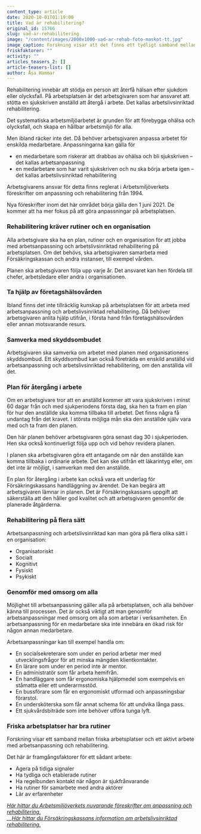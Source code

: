 ```yaml
---
content_type: article
date: 2020-10-01T01:19:00
title: Vad är rehabilitering?
original_id: 15766
slug: vad-ar-rehabilitering
image: "/content/images/2000x1000-vad-ar-rehab-foto-maskot-tt.jpg"
image_caption: Forskning visar att det finns ett tydligt samband mellan friska arbetsplatser, och ett aktivt arbete med arbetsanpassning och rehabilitering.
friskfaktorer: ""
activity: ""
articles_teasers_2: []
article-teasers-list: []
author: Åsa Hammar
---
```


Rehabilitering innebär att stödja en person att återfå hälsan efter sjukdom eller olycksfall. På arbetsplatsen är det arbetsgivaren som har ansvaret att stötta en sjukskriven anställd att återgå i arbete. Det kallas arbetslivsinriktad rehabilitering.

Det systematiska arbetsmiljöarbetet är grunden för att förebygga ohälsa och olycksfall, och skapa en hållbar arbetsmiljö för alla.

Men ibland räcker inte det. Då behöver arbetsgivaren anpassa arbetet för enskilda medarbetare. Anpassningarna kan gälla för

- en medarbetare som riskerar att drabbas av ohälsa och bli sjukskriven – det kallas arbetsanpassning
- en medarbetare som har varit sjukskriven och nu ska börja arbeta igen – det kallas arbetslivsinriktad rehabilitering

Arbetsgivarens ansvar för detta finns reglerat i Arbetsmiljöverkets föreskrifter om anpassning och rehabilitering från 1994.

Nya föreskrifter inom det här området börja gälla den 1 juni 2021. De kommer att ha mer fokus på att göra anpassningar på arbetsplatsen.

### Rehabilitering kräver rutiner och en organisation

Alla arbetsgivare ska ha en plan, rutiner och en organisation för att jobba med arbetsanpassning och arbetslivsinriktad rehabilitering på arbetsplatsen. Om det behövs, ska arbetsgivaren samarbeta med Försäkringskassan och andra instanser, till exempel vården.

Planen ska arbetsgivaren följa upp varje år. Det ansvaret kan hen fördela till chefer, arbetsledare eller andra i organisationen.

### Ta hjälp av företagshälsovården

Ibland finns det inte tillräcklig kunskap på arbetsplatsen för att arbeta med arbetsanpassning och arbetslivsinriktad rehabilitering. Då behöver arbetsgivaren anlita hjälp utifrån, i första hand från företagshälsovården eller annan motsvarande resurs.

### Samverka med skyddsombudet

Arbetsgivaren ska samverka om arbetet med planen med organisationens skyddsombud. Ett skyddsombud kan också företräda en enskild anställd vid arbetsanpassning och arbetslivsinriktad rehabilitering, om den anställda vill det.

### Plan för återgång i arbete

Om en arbetsgivare tror att en anställd kommer att vara sjukskriven i minst 60 dagar från och med sjukperiodens första dag, ska hen ta fram en plan för hur den anställde ska komma tillbaka till arbetet. Det finns några få undantag från det kravet. I största möjliga mån ska den anställde själv vara med och ta fram den planen.

Den här planen behöver arbetsgivaren göra senast dag 30 i sjukperioden. Hen ska också kontinuerligt följa upp och vid behov revidera planen.

I planen ska arbetsgivaren göra ett antagande om när den anställde kan komma tillbaka i ordinarie arbete. Det kan ske utifrån ett läkarintyg eller, om det inte är möjligt, i samverkan med den anställde.

En plan för återgång i arbete kan också vara ett underlag för Försäkringskassans handläggning av ärendet. De kan begära att arbetsgivaren lämnar in planen. Det är Försäkringskassans uppgift att säkerställa att den håller god kvalitet och att arbetsgivaren genomför de planerade åtgärderna.

### Rehabilitering på flera sätt

Arbetsanpassning och arbetslivsinriktad kan man göra på flera olika sätt i en organisation:

- Organisatoriskt
- Socialt
- Kognitivt
- Fysiskt
- Psykiskt

### Genomför med omsorg om alla

Möjlighet till arbetsanpassning gäller alla på arbetsplatsen, och alla behöver känna till processen. Det är också viktigt att man genomför arbetsanpassningar med omsorg om alla som arbetar i verksamheten. En arbetsanpassning för en medarbetare ska inte innebära en ökad risk för någon annan medarbetare.

Arbetsanpassningar kan till exempel handla om:

- En socialsekreterare som under en period arbetar mer med utvecklingsfrågor för att minska mängden klientkontakter.
- En lärare som under en period inte är mentor.
- En administratör som får arbeta hemifrån.
- En handläggare som får ergonomiska hjälpmedel som exempelvis en ståmatta eller ett underarmsstöd.
- En bussförare som får en ergonomiskt utformad och anpassningsbar förarstol.
- En undersköterska som får annat schema för att undvika långa pass.
- Ett sjukvårdsbiträde som inte behöver utföra tunga lyft.

### Friska arbetsplatser har bra rutiner

Forskning visar ett samband mellan friska arbetsplatser och ett aktivt arbete med arbetsanpassning och rehabilitering.

Det här är framgångsfaktorer för ett sådant arbete:

- Agera på tidiga signaler
- Ha tydliga och etablerade rutiner
- Ha regelbunden kontakt när någon är sjukfrånvarande
- Ha rutiner för samarbete med andra aktörer
- Lär av erfarenheter

_[Här hittar du Arbetsmiljöverkets nuvarande föreskrifter om anpassning och rehabilitering.](https://www.av.se/halsa-och-sakerhet/arbetsanpassning-och-rehabilitering)  
\_\_[Här hittar du Försäkringskassans information om arbetslivsinriktad rehabilitering.](https://www.forsakringskassan.se/!ut/p/z0/hYoxDoMwDADf0iEjSqpu3VDVD7QLYkEOscBNcCLHpN8HqQ_odqc7O9rBjgyNFlDKDOn04Ttv9wK6muutN-6RWZH1_ZxeWEvmSg2Nq589NpDwo5A340A8ak3UKrFQVAid4AqeEikK8WKc7P4s3d_TlthfDuXo4Oc!/)_
